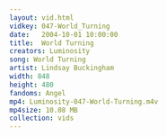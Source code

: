 ```yaml
---
layout: vid.html
vidkey: 047-World_Turning
date:   2004-10-01 10:00:00
title:  World Turning
creators: Luminosity
song: World Turning
artist: Lindsay Buckingham
width: 848
height: 480
fandoms: Angel
mp4: Luminosity-047-World-Turning.m4v
mp4size: 10.08 MB
collection: vids
---
```


  <div>
  
  </div>
  